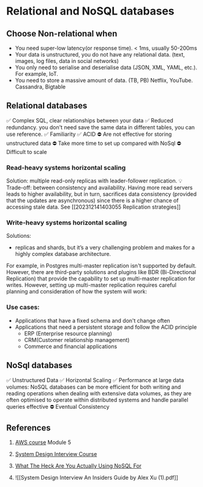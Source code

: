 # Relational and NoSQL databases
## Choose Non-relational when
- You  need super-low latency(or response time).  < 1ms, usually 50-200ms
- Your data is unstructured, you do not have any relational data.  (text, images, log files, data in social networks)
- You only need to serialise and deserialise data (JSON, XML, YAML, etc.).  For example, IoT. 
- You need to store a massive amount of data. (TB, PB) Netflix, YouTube.  Cassandra, Bigtable
## Relational databases
✅ Complex SQL, clear relationships between your data
✅ Reduced redundancy. you don't need save the same data in different tables, you can use reference. 
✅ Familiarity
✅ ACID
⛔ Are not effective for storing unstructured data
⛔ Take more time to set up compared with NoSql
⛔ Difficult to scale
### Read-heavy systems horizontal scaling 
Solution: multiple read-only replicas with leader-follower replication. 
💡 Trade-off: between consistency and availability. Having more read servers leads to higher availability, but in turn, sacrifices data consistency (provided that the updates are asynchronous) since there is a higher chance of accessing stale data.  See [[202312141403055 Replication strategies]]
### Write-heavy systems  horizontal scaling 
Solutions:
- replicas and shards, but it’s a very challenging problem and makes for a highly complex database architecture. 

For example, in Postgres multi-master replication isn't supported by default. However, there are third-party solutions and plugins like BDR (Bi-Directional Replication) that provide the capability to set up multi-master replication for writes. However, setting up multi-master replication requires careful planning and consideration of how the system will work:
### Use cases:
- Applications that have a fixed schema and don't change often
- Applications that need a persistent storage and follow the ACID principle
	- ERP (Enterprise resource planning)
	- CRM(Customer relationship management)
	- Commerce and financial applications 
## NoSql databases
✅ Unstructured Data
✅ Horizontal Scaling
✅ Performance at large data volumes: NoSQL databases can be more efficient for both writing and reading operations when dealing with extensive data volumes, as they are often optimised to operate within distributed systems and handle parallel queries effective
⛔ Eventual Consistency

## References
1. [AWS course](https://explore.skillbuilder.aws/learn/course/external/view/elearning/1851/aws-technical-essentials?da=sec&sec=prep) Module 5
2. [System Design Interview Course](https://www.tryexponent.com/courses/system-design-interview/fundamentals-system-design/sql-nosql)
3. [What The Heck Are You Actually Using NoSQL For](https://highscalability.com/what-the-heck-are-you-actually-using-nosql-for/)


4. ![[System Design Interview An Insiders Guide by Alex Xu (1).pdf]]
